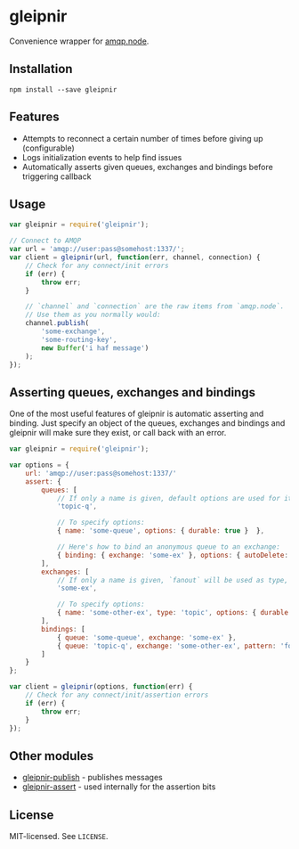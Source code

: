 # gleipnir

Convenience wrapper for [amqp.node](https://github.com/squaremo/amqp.node).

## Installation

```
npm install --save gleipnir
```

## Features

* Attempts to reconnect a certain number of times before giving up (configurable)
* Logs initialization events to help find issues
* Automatically asserts given queues, exchanges and bindings before triggering callback

## Usage

```js
var gleipnir = require('gleipnir');

// Connect to AMQP
var url = 'amqp://user:pass@somehost:1337/';
var client = gleipnir(url, function(err, channel, connection) {
    // Check for any connect/init errors
    if (err) {
        throw err;
    }

    // `channel` and `connection` are the raw items from `amqp.node`.
    // Use them as you normally would:
    channel.publish(
        'some-exchange',
        'some-routing-key',
        new Buffer('i haf message')
    );
});
```

## Asserting queues, exchanges and bindings

One of the most useful features of gleipnir is automatic asserting and binding. Just specify an object of the queues, exchanges and bindings and gleipnir will make sure they exist, or call back with an error.

```js
var gleipnir = require('gleipnir');

var options = {
    url: 'amqp://user:pass@somehost:1337/'
    assert: {
        queues: [
            // If only a name is given, default options are used for it
            'topic-q',

            // To specify options:
            { name: 'some-queue', options: { durable: true }  },

            // Here's how to bind an anonymous queue to an exchange:
            { binding: { exchange: 'some-ex' }, options: { autoDelete: true } }
        ],
        exchanges: [
            // If only a name is given, `fanout` will be used as type,
            'some-ex',

            // To specify options:
            { name: 'some-other-ex', type: 'topic', options: { durable: false } }
        ],
        bindings: [
            { queue: 'some-queue', exchange: 'some-ex' },
            { queue: 'topic-q', exchange: 'some-other-ex', pattern: 'food' }
        ]
    }
};

var client = gleipnir(options, function(err) {
    // Check for any connect/init/assertion errors
    if (err) {
        throw err;
    }
});
```

## Other modules

- [gleipnir-publish](https://github.com/rexxars/gleipnir-publish) - publishes messages
- [gleipnir-assert](https://github.com/rexxars/gleipnir-assert) - used internally for the assertion bits

## License

MIT-licensed. See `LICENSE`.
